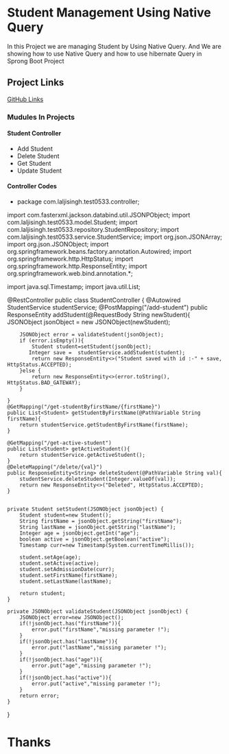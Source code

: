 
# Student Management Using Native Query

In this Project we are managing Student by Using Native Query.
And We are showing how to use Native Query and how to use hibernate Query in Sprong Boot Project


## Project Links

[GitHub Links](https://github.com/laljisingh/springBoot/tree/chatApplication/test05-03-2023)

### Mudules In Projects
#### Student Controller
* Add Student
* Delete Student
* Get Student
* Update Student

#### Controller Codes
- package com.laljisingh.test0533.controller;

import com.fasterxml.jackson.databind.util.JSONPObject;
import com.laljisingh.test0533.model.Student;
import com.laljisingh.test0533.repository.StudentRepository;
import com.laljisingh.test0533.service.StudentService;
import org.json.JSONArray;
import org.json.JSONObject;
import org.springframework.beans.factory.annotation.Autowired;
import org.springframework.http.HttpStatus;
import org.springframework.http.ResponseEntity;
import org.springframework.web.bind.annotation.*;

import java.sql.Timestamp;
import java.util.List;

@RestController
public class StudentController {
@Autowired
StudentService studentService;
@PostMapping("/add-student")
public ResponseEntity<String> addStudent(@RequestBody String newStudent){
JSONObject jsonObject = new JSONObject(newStudent);

        JSONObject error = validateStudent(jsonObject);
        if (error.isEmpty()){
            Student student=setStudent(jsonObject);
           Integer save =  studentService.addStudent(student);
            return new ResponseEntity<>("Student saved with id :-" + save, HttpStatus.ACCEPTED);
        }else {
            return new ResponseEntity<>(error.toString(), HttpStatus.BAD_GATEWAY);
        }

    }
    @GetMapping("/get-studentByfirstName/{firstName}")
    public List<Student> getStudentByFirstName(@PathVariable String firstName){
        return studentService.getStudentByFirstName(firstName);
    }

    @GetMapping("/get-active-student")
    public List<Student> getActiveStudent(){
        return studentService.getActiveStudent();
    }
    @DeleteMapping("/delete/{val}")
    public ResponseEntity<String> deleteStudent(@PathVariable String val){
        studentService.deleteStudent(Integer.valueOf(val));
        return new ResponseEntity<>("Deleted", HttpStatus.ACCEPTED);
    }


    private Student setStudent(JSONObject jsonObject) {
        Student student=new Student();
        String firstName = jsonObject.getString("firstName");
        String lastName = jsonObject.getString("lastName");
        Integer age = jsonObject.getInt("age");
        boolean active = jsonObject.getBoolean("active");
        Timestamp curr=new Timestamp(System.currentTimeMillis());

        student.setAge(age);
        student.setActive(active);
        student.setAdmissionDate(curr);
        student.setFirstName(firstName);
        student.setLastName(lastName);

        return student;
    }

    private JSONObject validateStudent(JSONObject jsonObject) {
        JSONObject error=new JSONObject();
        if(!jsonObject.has("firstName")){
            error.put("firstName","missing parameter !");
        }
        if(!jsonObject.has("lastName")){
            error.put("lastName","missing parameter !");
        }
        if(!jsonObject.has("age")){
            error.put("age","missing parameter !");
        }
        if(!jsonObject.has("active")){
            error.put("active","missing parameter !");
        }
        return error;
    }
}


#                    Thanks



